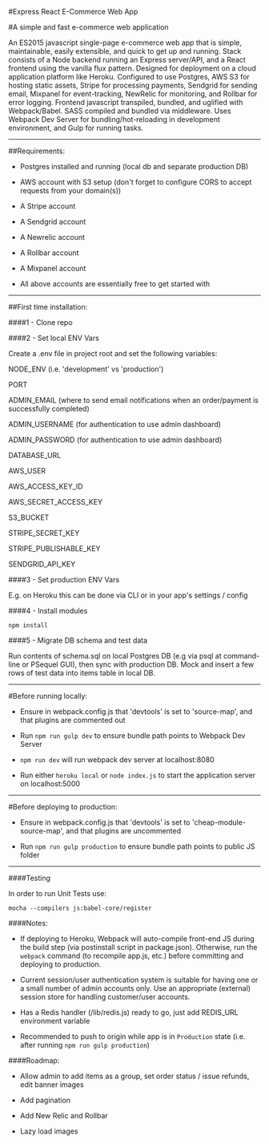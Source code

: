 #Express React E-Commerce Web App

#A simple and fast e-commerce web application

An ES2015 javascript single-page e-commerce web app that is simple, maintainable, easily extensible, and quick to get up and running. Stack consists of a Node backend running an Express server/API, and a React frontend using the vanilla flux pattern. Designed for deployment on a cloud application platform like Heroku. Configured to use Postgres, AWS S3 for hosting static assets, Stripe for processing payments, Sendgrid for sending email, Mixpanel for event-tracking, NewRelic for monitoring, and Rollbar for error logging. Frontend javascript transpiled, bundled, and uglified with Webpack/Babel. SASS compiled and bundled via middleware. Uses Webpack Dev Server for bundling/hot-reloading in development environment, and Gulp for running tasks.

----------------------------------------------

##Requirements:

- Postgres installed and running (local db and separate production DB)

- AWS account with S3 setup (don't forget to configure CORS to accept requests from your domain(s))

- A Stripe account

- A Sendgrid account

- A Newrelic account

- A Rollbar account

- A Mixpanel account

- All above accounts are essentially free to get started with

----------------------------------------------

##First time installation:


####1 - Clone repo

####2 - Set local ENV Vars

Create a .env file in project root and set the following variables:

NODE_ENV (i.e. 'development' vs 'production')

PORT

ADMIN_EMAIL (where to send email notifications when an order/payment is successfully completed)

ADMIN_USERNAME (for authentication to use admin dashboard)

ADMIN_PASSWORD (for authentication to use admin dashboard)

DATABASE_URL

AWS_USER

AWS_ACCESS_KEY_ID

AWS_SECRET_ACCESS_KEY

S3_BUCKET

STRIPE_SECRET_KEY

STRIPE_PUBLISHABLE_KEY

SENDGRID_API_KEY

####3 - Set production ENV Vars

E.g. on Heroku this can be done via CLI or in your app's settings / config

####4 - Install modules

`npm install`

####5 - Migrate DB schema and test data

Run contents of schema.sql on local Postgres DB (e.g via psql at command-line or PSequel GUI), then sync with production DB. Mock and insert a few rows of test data into items table in local DB.

----------------------------------------------

#Before running locally:

- Ensure in webpack.config.js that 'devtools' is set to 'source-map', and that plugins are commented out

- Run `npm run gulp dev` to ensure bundle path points to Webpack Dev Server

- `npm run dev` will run webpack dev server at localhost:8080

- Run either `heroku local` or `node index.js` to start the application server on localhost:5000

----------------------------------------------

#Before deploying to production:

- Ensure in webpack.config.js that 'devtools' is set to 'cheap-module-source-map', and that plugins are uncommented

- Run `npm run gulp production` to ensure bundle path points to public JS folder

----------------------------------------------

####Testing

In order to run Unit Tests use:

`mocha --compilers js:babel-core/register`

####Notes:

- If deploying to Heroku, Webpack will auto-compile front-end JS during the build step (via postinstall script in package.json). Otherwise, run the `webpack` command (to recompile app.js, etc.) before committing and deploying to production.

- Current session/user authentication system is suitable for having one or a small number of admin accounts only. Use an appropriate (external) session store for handling customer/user accounts.

- Has a Redis handler (/lib/redis.js) ready to go, just add REDIS_URL environment variable

- Recommended to push to origin while app is in `Production` state (i.e. after running `npm run gulp production`)

####Roadmap:

- Allow admin to add items as a group, set order status / issue refunds, edit banner images

- Add pagination

- Add New Relic and Rollbar

- Lazy load images
